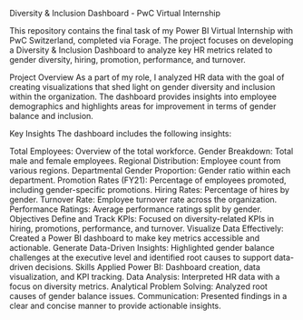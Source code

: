 Diversity & Inclusion Dashboard - PwC Virtual Internship

This repository contains the final task of my Power BI Virtual Internship with PwC Switzerland, completed via Forage. The project focuses on developing a Diversity & Inclusion Dashboard to analyze key HR metrics related to gender diversity, hiring, promotion, performance, and turnover.

Project Overview
As a part of my role, I analyzed HR data with the goal of creating visualizations that shed light on gender diversity and inclusion within the organization. The dashboard provides insights into employee demographics and highlights areas for improvement in terms of gender balance and inclusion.

Key Insights
The dashboard includes the following insights:

Total Employees: Overview of the total workforce.
Gender Breakdown: Total male and female employees.
Regional Distribution: Employee count from various regions.
Departmental Gender Proportion: Gender ratio within each department.
Promotion Rates (FY21): Percentage of employees promoted, including gender-specific promotions.
Hiring Rates: Percentage of hires by gender.
Turnover Rate: Employee turnover rate across the organization.
Performance Ratings: Average performance ratings split by gender.
Objectives
Define and Track KPIs: Focused on diversity-related KPIs in hiring, promotions, performance, and turnover.
Visualize Data Effectively: Created a Power BI dashboard to make key metrics accessible and actionable.
Generate Data-Driven Insights: Highlighted gender balance challenges at the executive level and identified root causes to support data-driven decisions.
Skills Applied
Power BI: Dashboard creation, data visualization, and KPI tracking.
Data Analysis: Interpreted HR data with a focus on diversity metrics.
Analytical Problem Solving: Analyzed root causes of gender balance issues.
Communication: Presented findings in a clear and concise manner to provide actionable insights.
